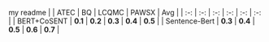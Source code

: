 my readme
| | ATEC | BQ | LCQMC | PAWSX | Avg |
| :-: | :-: | :-: | :-: | :-: | :-: |
| BERT+CoSENT | **0.1** | **0.2** | **0.3** | **0.4** | **0.5** |
| Sentence-Bert | **0.3** | **0.4** | **0.5** | **0.6** | **0.7** |